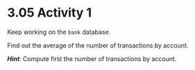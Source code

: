 # 3.05 Activity 1

Keep working on the `bank` database.

Find out the average of the number of transactions by account. 

***Hint***: Compute first the number of transactions by account.
